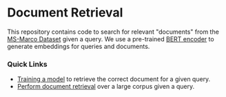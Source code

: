 # Document Retrieval

This repository contains code to search for relevant "documents" from the [MS-Marco Dataset](https://huggingface.co/datasets/mteb/msmarco-v2) given a query. We use a pre-trained [BERT encoder](https://arxiv.org/pdf/1810.04805) to generate embeddings for queries and documents.

### Quick Links

- [Training a model](https://github.com/karangrewal/MSMarco-Document-Retriever/blob/main/train.py#L92-L136) to retrieve the correct document for a given query.
- [Perform document retrieval](https://github.com/karangrewal/MSMarco-Document-Retriever/blob/main/retriever.py#L58-L86) over a large corpus given a query.